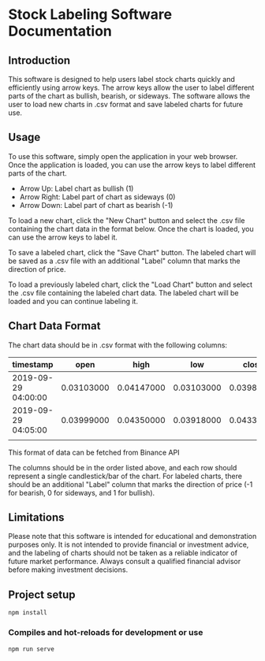 # Stock Labeling Software Documentation
## Introduction
This software is designed to help users label stock charts quickly and efficiently using arrow keys. The arrow keys allow the user to label different parts of the chart as bullish, bearish, or sideways. The software allows the user to load new charts in .csv format and save labeled charts for future use.

## Usage
To use this software, simply open the application in your web browser. Once the application is loaded, you can use the arrow keys to label different parts of the chart.

- Arrow Up: Label chart as bullish (1)
- Arrow Right: Label part of chart as sideways (0)
- Arrow Down: Label part of chart as bearish (-1)


To load a new chart, click the "New Chart" button and select the .csv file containing the chart data in the format below. Once the chart is loaded, you can use the arrow keys to label it.

To save a labeled chart, click the "Save Chart" button. The labeled chart will be saved as a .csv file with an additional "Label" column that marks the direction of price.

To load a previously labeled chart, click the "Load Chart" button and select the .csv file containing the labeled chart data. The labeled chart will be loaded and you can continue labeling it.

## Chart Data Format
The chart data should be in .csv format with the following columns:

| timestamp           | open       | high       | low        | close      | volume           | close_time    | quote_av       | trades | tb_base_av      | tb_quote_av    | ignore |
|---------------------|------------|------------|------------|------------|------------------|---------------|----------------|--------|-----------------|----------------|--------|
| 2019-09-29 04:00:00 | 0.03103000 | 0.04147000 | 0.03103000 | 0.03986000 | 889029.20000000  | 1569729899999 | 34697.84143400 | 134    | 518219.10000000 | 20344.21056600 | 0      |
| 2019-09-29 04:05:00 | 0.03999000 | 0.04350000 | 0.03918000 | 0.04330000 | 1073974.40000000 | 1569730199999 | 43808.82939100 | 184    | 435028.60000000 | 17922.45386300 | 0      |
|                     |            |            |            |            |                  |               |                |        |                 |                |        |

This format of data can be fetched from Binance API


The columns should be in the order listed above, and each row should represent a single candlestick/bar of the chart. For labeled charts, there should be an additional "Label" column that marks the direction of price (-1 for bearish, 0 for sideways, and 1 for bullish).

## Limitations
Please note that this software is intended for educational and demonstration purposes only. It is not intended to provide financial or investment advice, and the labeling of charts should not be taken as a reliable indicator of future market performance. Always consult a qualified financial advisor before making investment decisions.

## Project setup
```
npm install
```

### Compiles and hot-reloads for development or use
```
npm run serve
```
